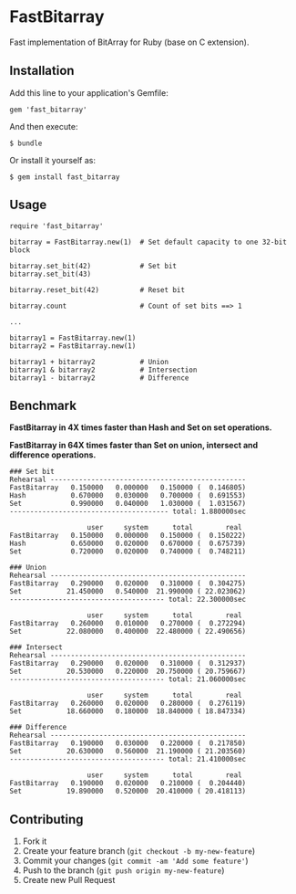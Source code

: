 # FastBitarray

Fast implementation of BitArray for Ruby (base on C extension).

## Installation

Add this line to your application's Gemfile:

    gem 'fast_bitarray'

And then execute:

    $ bundle

Or install it yourself as:

    $ gem install fast_bitarray

## Usage

~~~
require 'fast_bitarray'

bitarray = FastBitarray.new(1)  # Set default capacity to one 32-bit block

bitarray.set_bit(42)            # Set bit
bitarray.set_bit(43)

bitarray.reset_bit(42)          # Reset bit

bitarray.count                  # Count of set bits ==> 1

...

bitarray1 = FastBitarray.new(1)
bitarray2 = FastBitarray.new(1)

bitarray1 + bitarray2           # Union
bitarray1 & bitarray2           # Intersection
bitarray1 - bitarray2           # Difference

~~~

## Benchmark

**FastBitarray in 4X times faster than Hash and Set on set operations.**

**FastBitarray in 64X times faster than Set on union, intersect and difference operations.**

~~~
### Set bit
Rehearsal ------------------------------------------------
FastBitarray   0.150000   0.000000   0.150000 (  0.146805)
Hash           0.670000   0.030000   0.700000 (  0.691553)
Set            0.990000   0.040000   1.030000 (  1.031567)
--------------------------------------- total: 1.880000sec

                   user     system      total        real
FastBitarray   0.150000   0.000000   0.150000 (  0.150222)
Hash           0.650000   0.020000   0.670000 (  0.675739)
Set            0.720000   0.020000   0.740000 (  0.748211)

### Union
Rehearsal ------------------------------------------------
FastBitarray   0.290000   0.020000   0.310000 (  0.304275)
Set           21.450000   0.540000  21.990000 ( 22.023062)
-------------------------------------- total: 22.300000sec

                   user     system      total        real
FastBitarray   0.260000   0.010000   0.270000 (  0.272294)
Set           22.080000   0.400000  22.480000 ( 22.490656)

### Intersect
Rehearsal ------------------------------------------------
FastBitarray   0.290000   0.020000   0.310000 (  0.312937)
Set           20.530000   0.220000  20.750000 ( 20.759667)
-------------------------------------- total: 21.060000sec

                   user     system      total        real
FastBitarray   0.260000   0.020000   0.280000 (  0.276119)
Set           18.660000   0.180000  18.840000 ( 18.847334)

### Difference
Rehearsal ------------------------------------------------
FastBitarray   0.190000   0.030000   0.220000 (  0.217850)
Set           20.630000   0.560000  21.190000 ( 21.203560)
-------------------------------------- total: 21.410000sec

                   user     system      total        real
FastBitarray   0.190000   0.020000   0.210000 (  0.204440)
Set           19.890000   0.520000  20.410000 ( 20.418113)
~~~

## Contributing

1. Fork it
2. Create your feature branch (`git checkout -b my-new-feature`)
3. Commit your changes (`git commit -am 'Add some feature'`)
4. Push to the branch (`git push origin my-new-feature`)
5. Create new Pull Request
